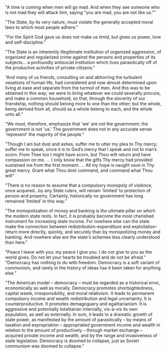"A time is coming when men will go mad. And when they see someone who is not mad they will attack him, saying "you are mad, you are not like us.""

"The State, by its very nature, must violate the generally accepted moral laws to which most people adhere."

"For the Spirit God gave us does not make us timid, but gives us power, love and self-discipline."

"The State is an inherently illegitimate institution of organized aggression, of organized and regularized crime against the persons and properties of its subjects… a profoundly antisocial institution which lives parasitically off of the productive activities of private citizens."

“And many of us friends, consulting on and abhorring the turbulent vexations of human life, had considered and now almost determined upon living at ease and separate from the turmoil of men. And this was to be obtained in this way; we were to bring whatever we could severally procure, and make a common household, so that, through the sincerity of our friendship, nothing should belong more to one than the other; but the whole, being derived from all, should as a whole belong to each, and the whole unto all.”

"We must, therefore, emphasize that 'we' are not the government; the government is not 'us.' The government does not in any accurate sense 'represent' the majority of the people."

“Though I am but dust and ashes, suffer me to utter my plea to Thy mercy; suffer me to speak, since it is to God’s mercy that I speak and not to man’s scorn. From Thee too I might have scorn, but Thou wilt return and have compassion on me. … I only know that the gifts Thy mercy had provided sustained me from the first moment. … All my hope is naught save in Thy great mercy. Grant what Thou dost command, and command what Thou wilt”

"There is no reason to assume that a compulsory monopoly of violence, once acquired…by any State rulers, will remain ‘limited’ to protection of person and property. Certainly, historically no government has long remained ‘limited’ in this way."

"The monopolization of money and banking is the ultimate pillar on which the modern state rests. In fact, it is probably become the most cherished instrument for increasing state income. For nowhere else can the state make the connection between redistribution-expenditure and exploitation-return more directly, quickly, and securely than by monopolizing money and banking. And nowhere else are the state's schemes less clearly understood than here."

"Peace I leave with you; my peace I give you. I do not give to you as the world gives. Do not let your hearts be troubled and do not be afraid."
"Democracy has nothing to do with freedom. Democracy is a soft variant of communism, and rarely in the history of ideas has it been taken for anything else."

"The American model – democracy – must be regarded as a historical error, economically as well as morally. Democracy promotes shortsightedness, capital waste, irresponsibility, and moral relativism. It leads to permanent compulsory income and wealth redistribution and legal uncertainty. It is counterproductive. It promotes demagoguery and egalitarianism. It is aggressive and potentially totalitarian internally, vis-à-vis its own population, as well as externally. In sum, it leads to a dramatic growth of state power, as manifested by the amount of parasitically – by means of taxation and expropriation – appropriated government income and wealth in relation to the amount of productively – through market exchange – acquired private income and wealth, and by the range and invasiveness of state legislation. Democracy is doomed to collapse, just as Soviet communism was doomed to collapse."